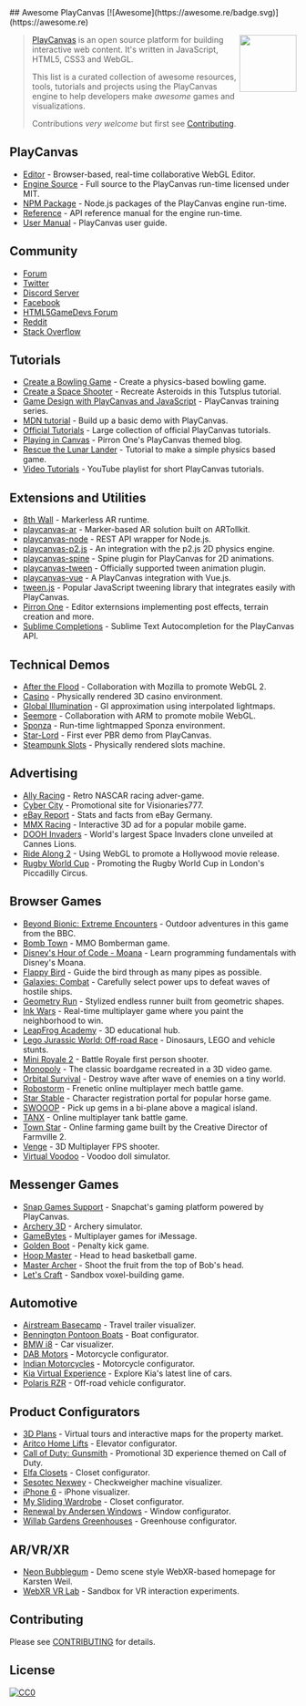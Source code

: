 <div class="github-widget" data-repo="playcanvas/awesome-playcanvas"></div>
<script async src="https://pagead2.googlesyndication.com/pagead/js/adsbygoogle.js"></script><ins class="adsbygoogle" style="display:block" data-ad-client="ca-pub-6890694312814945" data-ad-slot="5473692530" data-ad-format="auto"  data-full-width-responsive="true"></ins><script>(adsbygoogle = window.adsbygoogle || []).push({});</script>
## Awesome PlayCanvas [![Awesome](https://awesome.re/badge.svg)](https://awesome.re)

> [<img src="https://raw.githubusercontent.com/playcanvas/awesome-playcanvas/master/playcanvas-logo.png" align="right" width="100">](https://playcanvas.com)
>
> [PlayCanvas](https://playcanvas.com/) is an open source platform for building interactive web content. It's written in JavaScript, HTML5, CSS3 and WebGL.
>
> This list is a curated collection of awesome resources, tools, tutorials and projects using the PlayCanvas engine to help developers make _awesome_ games and visualizations.
>
> Contributions _very welcome_ but first see [Contributing](#contributing).



## PlayCanvas

- [Editor](https://playcanvas.com/) - Browser-based, real-time collaborative WebGL Editor.
- [Engine Source](https://github.com/playcanvas/engine) - Full source to the PlayCanvas run-time licensed under MIT.
- [NPM Package](https://www.npmjs.com/package/playcanvas) - Node.js packages of the PlayCanvas engine run-time.
- [Reference](https://developer.playcanvas.com/en/api/) - API reference manual for the engine run-time.
- [User Manual](https://developer.playcanvas.com/en/user-manual/) - PlayCanvas user guide.

## Community

- [Forum](https://forum.playcanvas.com/)
- [Twitter](https://twitter.com/playcanvas)
- [Discord Server](https://discord.gg/RSaMRzg)
- [Facebook](https://www.facebook.com/playcanvas/)
- [HTML5GameDevs Forum](https://www.html5gamedevs.com/tags/playcanvas/)
- [Reddit](https://www.reddit.com/r/PlayCanvas/)
- [Stack Overflow](https://stackoverflow.com/questions/tagged/playcanvas)

## Tutorials

- [Create a Bowling Game](https://www.gamefromscratch.com/post/2017/05/25/PlayCanvas-Engine-Revisited.aspx) - Create a physics-based bowling game.
- [Create a Space Shooter](https://gamedevelopment.tutsplus.com/tutorials/create-a-space-shooter-with-playcanvas-part-1--cms-28066) - Recreate Asteroids in this Tutsplus tutorial.
- [Game Design with PlayCanvas and JavaScript](https://www.codemahal.com/tutorials/playcanvas/) - PlayCanvas training series.
- [MDN tutorial](https://developer.mozilla.org/en-US/docs/Games/Techniques/3D_on_the_web/Building_up_a_basic_demo_with_PlayCanvas) - Build up a basic demo with PlayCanvas.
- [Official Tutorials](https://developer.playcanvas.com/en/tutorials/) - Large collection of official PlayCanvas tutorials.
- [Playing in Canvas](http://pirron.one/playingincanvas/) - Pirron One's PlayCanvas themed blog.
- [Rescue the Lunar Lander](https://medium.com/@omar4ur/rescue-the-lunar-lander-a-coderdojo-tutorial-5217d463e26a) - Tutorial to make a simple physics based game.
- [Video Tutorials](https://www.youtube.com/playlist?list=PLy57qL2R3Z6NlBQBEMnjVPT0iz320i4Ko) - YouTube playlist for short PlayCanvas tutorials.

## Extensions and Utilities

- [8th Wall](https://www.8thwall.com/docs/web/#getting-started-with-playcanvas) - Markerless AR runtime.
- [playcanvas-ar](https://github.com/playcanvas/playcanvas-ar) - Marker-based AR solution built on ARTollkit.
- [playcanvas-node](https://github.com/yushimatenjin/playcanvas-node) - REST API wrapper for Node.js.
- [playcanvas-p2.js](https://github.com/playcanvas/playcanvas-p2.js) - An integration with the p2.js 2D physics engine.
- [playcanvas-spine](https://github.com/playcanvas/playcanvas-spine) - Spine plugin for PlayCanvas for 2D animations.
- [playcanvas-tween](https://github.com/playcanvas/playcanvas-tween) - Officially supported tween animation plugin.
- [playcanvas-vue](https://github.com/isobolewski/playcanvas-vue) - A PlayCanvas integration with Vue.js.
- [tween.js](https://github.com/tweenjs/tween.js/) - Popular JavaScript tweening library that integrates easily with PlayCanvas.
- [Pirron One](https://pic.pirron-rodon.one) - Editor externsions implementing post effects, terrain creation and more.
- [Sublime Completions](https://github.com/playcanvas/sublime-completions) - Sublime Text Autocompletion for the PlayCanvas API.

## Technical Demos

- [After the Flood](https://playcanv.as/p/44MRmJRU/) - Collaboration with Mozilla to promote WebGL 2.
- [Casino](https://playcanv.as/p/LpmXGUe6/) - Physically rendered 3D casino environment.
- [Global Illumination](https://playcanv.as/p/ZV4PW6wr/) - GI approximation using interpolated lightmaps.
- [Seemore](https://playcanv.as/p/MflWvdTW/) - Collaboration with ARM to promote mobile WebGL.
- [Sponza](https://playcanv.as/p/txPePQvy/) - Run-time lightmapped Sponza environment.
- [Star-Lord](https://playcanv.as/p/SA7hVBLt/) - First ever PBR demo from PlayCanvas.
- [Steampunk Slots](https://playcanv.as/p/nL1dYbMv) - Physically rendered slots machine.

## Advertising

- [Ally Racing](https://www.allyracer.com/) - Retro NASCAR racing adver-game.
- [Cyber City](https://vz777.com/cybercity/index.html) - Promotional site for Visionaries777.
- [eBay Report](https://www.ebay-report.de/) - Stats and facts from eBay Germany.
- [MMX Racing](http://mmx.playcanvas.com/?truck=johncena) - Interactive 3D ad for a popular mobile game.
- [DOOH Invaders](https://vimeo.com/136313614) - World's largest Space Invaders clone unveiled at Cannes Lions.
- [Ride Along 2](https://vimeo.com/152996271) - Using WebGL to promote a Hollywood movie release.
- [Rugby World Cup](https://www.youtube.com/watch?v=onOJBCC8R7A) - Promoting the Rugby World Cup in London's Piccadilly Circus.

## Browser Games

- [Beyond Bionic: Extreme Encounters](https://www.bbc.co.uk/cbbc/games/beyond-bionic-extreme-encounters) - Outdoor adventures in this game from the BBC.
- [Bomb Town](http://bomb.town/) - MMO Bomberman game.
- [Disney's Hour of Code - Moana](http://partners.disney.com/hour-of-code) - Learn programming fundamentals with Disney's Moana.
- [Flappy Bird](https://playcanv.as/p/2OlkUaxF/) - Guide the bird through as many pipes as possible.
- [Galaxies: Combat](https://playcanv.as/p/Ikq6Uk6A/) - Carefully select power ups to defeat waves of hostile ships.
- [Geometry Run](https://www.gamee.com/game/geometryrun) - Stylized endless runner built from geometric shapes.
- [Ink Wars](https://inkwars.io/) - Real-time multiplayer game where you paint the neighborhood to win.
- [LeapFrog Academy](https://www.leapfrog.com/en-us/app-center/everywhere/landing.jsp) - 3D educational hub.
- [Lego Jurassic World: Off-road Race](https://www.toggo.de/spiele/jurassic-world/jurassic-world-das-gelaenderennen-6727.htm) - Dinosaurs, LEGO and vehicle stunts.
- [Mini Royale 2](https://miniroyale2.io/) - Battle Royale first person shooter.
- [Monopoly](http://benbean.openode.io/monopoly-io/?play=true) - The classic boardgame recreated in a 3D video game.
- [Orbital Survival](https://playcanv.as/p/3G3RnfUz/) - Destroy wave after wave of enemies on a tiny world.
- [Robostorm](https://robostorm.io/) - Frenetic online multiplayer mech battle game.
- [Star Stable](https://www.starstable.com/en/register) - Character registration portal for popular horse game.
- [SWOOOP](https://playcanv.as/p/JtL2iqIH/) - Pick up gems in a bi-plane above a magical island.
- [TANX](https://tanx.io) - Online multiplayer tank battle game.
- [Town Star](https://gala.games) - Online farming game built by the Creative Director of Farmville 2.
- [Venge](https://poki.com/en/g/venge-io) - 3D Multiplayer FPS shooter.
- [Virtual Voodoo](http://www.miniclip.com/games/virtual-voodoo/en/) - Voodoo doll simulator.

## Messenger Games

- [Snap Games Support](https://support.snapchat.com/en-GB/a/games) - Snapchat's gaming platform powered by PlayCanvas.
- [Archery 3D](https://www.facebook.com/instantgames/play/2236502786367605/) - Archery simulator.
- [GameBytes](https://apps.apple.com/us/app/gamebytes-games-for-imessage/id1506797690) - Multiplayer games for iMessage.
- [Golden Boot](https://www.facebook.com/instantgames/play/267920816949420/) - Penalty kick game.
- [Hoop Master](https://www.facebook.com/instantgames/play/188237332468920/) - Head to head basketball game.
- [Master Archer](https://www.facebook.com/instantgames/play/1315812941823883/) - Shoot the fruit from the top of Bob's head.
- [Let's Craft](https://www.facebook.com/instantgames/play/351725822100289/) - Sandbox voxel-building game.

## Automotive

- [Airstream Basecamp](https://www.airstream.com/travel-trailers/airstream-basecamp-3d-experience/) - Travel trailer visualizer.
- [Bennington Pontoon Boats](https://www.benningtonmarine.com/en-us/build-model/) - Boat configurator.
- [BMW i8](http://car.playcanvas.com) - Car visualizer.
- [DAB Motors](https://dabmotors.com/configurator/) - Motorcycle configurator.
- [Indian Motorcycles](https://www.indianmotorcycle.com/en-us/scout-bobber/build-color/) - Motorcycle configurator.
- [Kia Virtual Experience](https://www.kiavirtualexperience.com/) - Explore Kia's latest line of cars.
- [Polaris RZR](https://rzr.polaris.com/en-us/build-model/) - Off-road vehicle configurator.

## Product Configurators

- [3D Plans](https://3dplans.com) - Virtual tours and interactive maps for the property market.
- [Aritco Home Lifts](http://www.aritcohomelifts.com/build-your-lift/) - Elevator configurator.
- [Call of Duty: Gunsmith](http://gun.playcanvas.com/) - Promotional 3D experience themed on Call of Duty.
- [Elfa Closets](http://elfa.com/sv-se/planner) - Closet configurator.
- [Sesotec Nexwey](https://www.sesotec.com/na/en-US/lp/nexwey) - Checkweigher machine visualizer.
- [iPhone 6](http://phone.playcanvas.com) - iPhone visualizer.
- [My Sliding Wardrobe](https://www.myslidingwardrobe.co.uk/design-your-wardrobe/) - Closet configurator.
- [Renewal by Andersen Windows](https://www.renewalbyandersen.com/windows-doors/replacement-windows/double-hung) - Window configurator.
- [Willab Gardens Greenhouses](http://www.vaxthusguiden.se/) - Greenhouse configurator.

## AR/VR/XR

- [Neon Bubblegum](https://www.rtz23.de/) - Demo scene style WebXR-based homepage for Karsten Weil.
- [WebXR VR Lab](https://playcanvas.com/project/446331/overview/webxr-vr-lab) - Sandbox for VR interaction experiments.

## Contributing

Please see [CONTRIBUTING](https://github.com/playcanvas/awesome-playcanvas/blob/master/CONTRIBUTING.md) for details.

## License

[![CC0](http://mirrors.creativecommons.org/presskit/buttons/88x31/svg/cc-zero.svg)](https://creativecommons.org/publicdomain/zero/1.0/)